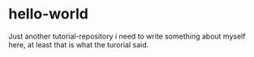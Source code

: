 # hello-world
Just another tutorial-repository
i need to write something about myself here, at least that is what the turorial said.
